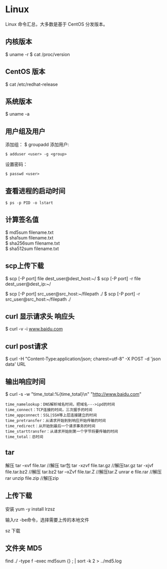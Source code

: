 # Linux

Linux 命令汇总，大多数是基于 CentOS 分发版本。

## 内核版本
$ uname -r
$ cat  /proc/version

## CentOS 版本
$ cat /etc/redhat-release

## 系统版本
$ uname -a

## 用户组及用户

添加组：
$ groupadd <group>
添加用户:  

```
$ adduser <user> -g <group>
```
设置密码：

``` 
$ passwd <user>
```
## 查看进程的启动时间
```
$ ps -p PID -o lstart
```

## 计算签名值

$ md5sum filename.txt  
$ sha1sum filename.txt  
$ sha256sum filename.txt  
$ sha512sum filename.txt

## scp上传下载

$ scp [-P port] file dest_user@dest_host:~/
$ scp [-P port] -r file dest_user@dest_ip:~/

$ scp [-P port] src_user@src_host:~/filepath ./
$ scp [-P port] -r src_user@src_host:~/filepath ./

## curl 显示请求头 响应头

$ curl -v -i www.baidu.com

## curl post请求

$ curl -H "Content-Type:application/json; charest=utf-8" -X POST -d 'json data' URL

## 输出响应时间

$ curl -s -w "time_total:%{time_total}\n" "http://www.baidu.com"

```
time_namelookup：DNS解析域名时间，把域名--->ipd的时间
time_connect：TCP连接的时间，三次握手的时间
time_appconnect：SSL|SSH等上层连接建立的时间
time_pretransfer：从请求开始到到响应开始传输的时间
time_redirect：从开始到最后一个请求事务的时间
time_starttransfer：从请求开始到第一个字节将要传输的时间
time_total：总时间
```
## tar

解压
tar –xvf file.tar //解压 tar包
tar -xzvf file.tar.gz //解压tar.gz
tar -xjvf file.tar.bz2   //解压 tar.bz2
tar –xZvf file.tar.Z   //解压tar.Z
unrar e file.rar //解压rar
unzip file.zip //解压zip

## 上传下载

安装
yum -y install lrzsz 

输入rz -be命令，选择需要上传的本地文件 

sz 下载

## 文件夹 MD5

find ./ -type f -exec md5sum {} \; | sort -k 2 > ../md5.log

